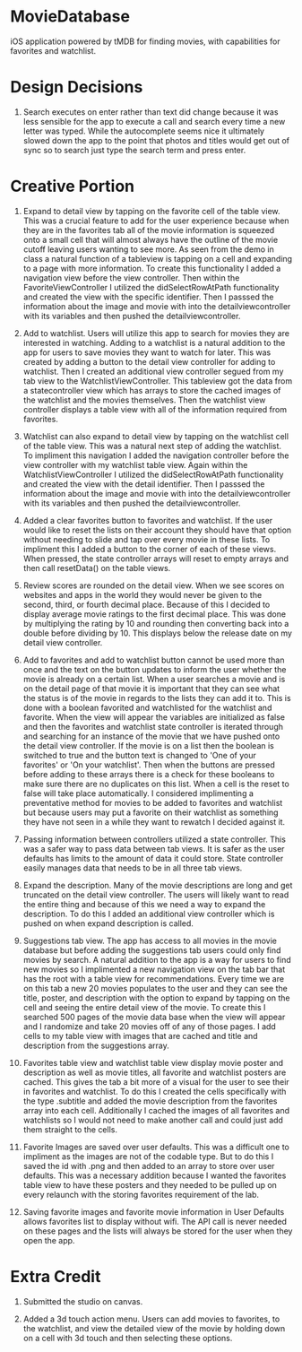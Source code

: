 # MovieDatabase
iOS application powered by tMDB for finding movies, with capabilities for favorites and watchlist.


# Design Decisions
1. Search executes on enter rather than text did change because it was less sensible for the app to execute a call and search every time a new letter was typed. While the autocomplete seems nice it ultimately slowed down the app to the point that photos and titles would get out of sync so to search just type the search term and press enter.

# Creative Portion

1. Expand to detail view by tapping on the favorite cell of the table view. This was a crucial feature to add for the user experience because when they are in the favorites tab all of the movie information is squeezed onto a small cell that will almost always have the outline of the movie cutoff leaving users wanting to see more. As seen from the demo in class a natural function of a tableview is tapping on a cell and expanding to a page with more information. To create this functionality I added a navigation view before the view controller. Then within the FavoriteViewController I utilized the didSelectRowAtPath functionality and created the view with the specific identifier. Then I passsed the information about the image and movie with into the detailviewcontroller with its variables and then pushed the detailviewcontroller.

2. Add to watchlist. Users will utilize this app to search for movies they are interested in watching. Adding to a watchlist is a natural addition to the app for users to save movies they want to watch for later. This was created by adding a button to the detail view controller for adding to watchlist. Then I created an additional view controller segued from my tab view to the WatchlistViewController. This tableview got the data from a statecontroller view which has arrays to store the cached images of the watchlist and the movies themselves. Then the watchlist view controller displays a table view with all of the information required from favorites.

3. Watchlist can also expand to detail view by tapping on the watchlist cell of the table view. This was a natural next step of adding the watchlist. To impliment this navigation I added the navigation controller before the view controller with my watchlist table view. Again within the WatchlistViewController I utilized the didSelectRowAtPath functionality and created the view with the detail identifier. Then I passsed the information about the image and movie with into the detailviewcontroller with its variables and then pushed the detailviewcontroller.

4. Added a clear favorites button to favorites and watchlist. If the user would like to reset the lists on their account they should have that option without needing to slide and tap over every movie in these lists. To impliment this I added a button to the corner of each of these views. When pressed, the state controller arrays will reset to empty arrays and then call resetData() on the table views.

5. Review scores are rounded on the detail view. When we see scores on websites and apps in the world they would never be given to the second, third, or fourth decimal place. Because of this I decided to display average movie ratings to the first decimal place. This was done by multiplying the rating by 10 and rounding then converting back into a double before dividing by 10. This displays below the release date on my detail view controller.

6. Add to favorites and add to watchlist button cannot be used more than once and the text on the button updates to inform the user whether the movie is already on a certain list. When a user searches a movie and is on the detail page of that movie it is important that they can see what the status is of the movie in regards to the lists they can add it to. This is done with a boolean favorited and watchlisted for the watchlist and favorite. When the view will appear the variables are initialized as false and then the favorites and watchlist state controller is iterated through and searching for an instance of the movie that we have pushed onto the detail view controller. If the movie is on a list then the boolean is switched to true and the button text is changed to 'One of your favorites' or 'On your watchlist'. Then when the buttons are pressed before adding to these arrays there is a check for these booleans to make sure there are no duplicates on this list. When a cell is the reset to false will take place automatically. I considered implimenting a preventative method for movies to be added to favorites and watchlist but because users may put a favorite on their watchlist as something they have not seen in a while they want to rewatch I decided against it.

7. Passing information between controllers utilized a state controller. This was a safer way to pass data between tab views. It is safer as the user defaults has limits to the amount of data it could store. State controller easily manages data that needs to be in all three tab views.

8. Expand the description. Many of the movie descriptions are long and get truncated on the detail view controller. The users will likely want to read the entire thing and because of this we need a way to expand the description. To do this I added an additional view controller which is pushed on when expand description is called.

9. Suggestions tab view. The app has access to all movies in the movie database but before adding the suggestions tab users could only find movies by search. A natural addition to the app is a way for users to find new movies so I implimented a new navigation view on the tab bar that has the root with a table view for recommendations. Every time we are on this tab a new 20 movies populates to the user and they can see the title, poster, and description with the option to expand by tapping on the cell and seeing the entire detail view of the movie. To create this I searched 500 pages of the movie data base when the view will appear and I randomize and take 20 movies off of any of those pages. I add cells to my table view with images that are cached and title and description from the suggestions array.

10. Favorites table view and watchlist table view display movie poster and description as well as movie titles, all favorite and watchlist posters are cached. This gives the tab a bit more of a visual for the user to see their in favorites and watchlist. To do this I created the cells specifically with the type .subtitle and added the movie description from the favorites array into each cell. Additionally I cached the images of all favorites and watchlists so I would not need to make another call and could just add them straight to the cells.

11. Favorite Images are saved over user defaults. This was a difficult one to impliment as the images are not of the codable type. But to do this I saved the id with .png and then added to an array to store over user defaults. This was a necessary addition because I wanted the favorites table view to have these posters and they needed to be pulled up on every relaunch with the storing favorites requirement of the lab.

12. Saving favorite images and favorite movie information in User Defaults allows favorites list to display without wifi. The API call is never needed on these pages and the lists will always be stored for the user when they open the app.

# Extra Credit

1. Submitted the studio on canvas.

2. Added a 3d touch action menu. Users can add movies to favorites, to the watchlist, and view the detailed view of the movie by holding down on a cell with 3d touch and then selecting these options.


